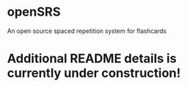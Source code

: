 # openSRS
An open source spaced repetition system for flashcards

# Additional README details is currently under construction!
